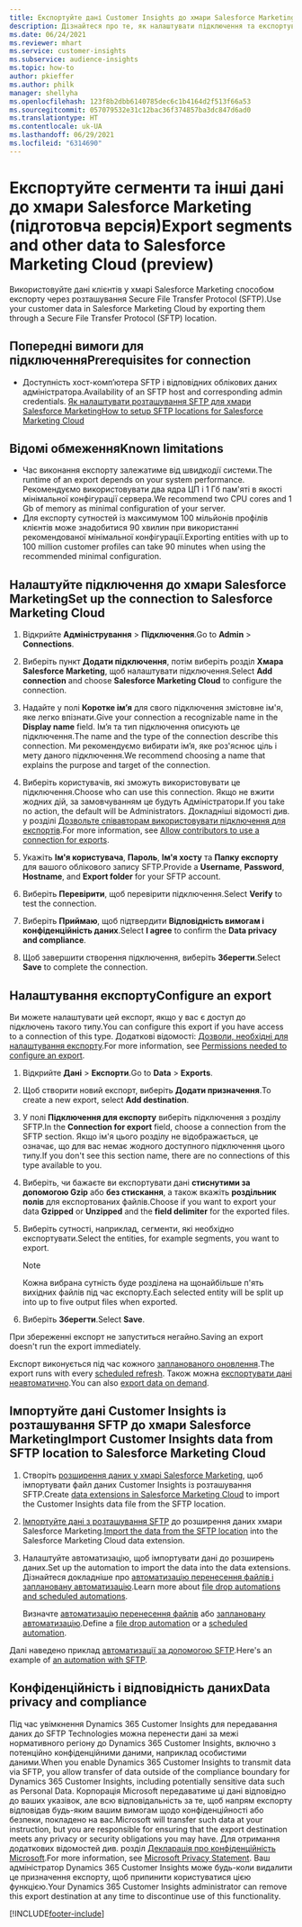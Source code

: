 ```yaml
---
title: Експортуйте дані Customer Insights до хмари Salesforce Marketing
description: Дізнайтеся про те, як налаштувати підключення та експортувати дані до хмари Salesforce Marketing.
ms.date: 06/24/2021
ms.reviewer: mhart
ms.service: customer-insights
ms.subservice: audience-insights
ms.topic: how-to
author: pkieffer
ms.author: philk
manager: shellyha
ms.openlocfilehash: 123f8b2dbb6140785dec6c1b4164d2f513f66a53
ms.sourcegitcommit: 057079532e31c12bac36f374857ba3dc847d6ad0
ms.translationtype: HT
ms.contentlocale: uk-UA
ms.lasthandoff: 06/29/2021
ms.locfileid: "6314690"
---
```

# <a name="export-segments-and-other-data-to-salesforce-marketing-cloud-preview"></a><span data-ttu-id="2f1d8-103">Експортуйте сегменти та інші дані до хмари Salesforce Marketing (підготовча версія)</span><span class="sxs-lookup"><span data-stu-id="2f1d8-103">Export segments and other data to Salesforce Marketing Cloud (preview)</span></span>

<span data-ttu-id="2f1d8-104">Використовуйте дані клієнтів у хмарі Salesforce Marketing способом експорту через розташування Secure File Transfer Protocol (SFTP).</span><span class="sxs-lookup"><span data-stu-id="2f1d8-104">Use your customer data in Salesforce Marketing Cloud by exporting them through a Secure File Transfer Protocol (SFTP) location.</span></span>

## <a name="prerequisites-for-connection"></a><span data-ttu-id="2f1d8-105">Попередні вимоги для підключення</span><span class="sxs-lookup"><span data-stu-id="2f1d8-105">Prerequisites for connection</span></span>

- <span data-ttu-id="2f1d8-106">Доступність хост-комп’ютера SFTP і відповідних облікових даних адміністратора.</span><span class="sxs-lookup"><span data-stu-id="2f1d8-106">Availability of an SFTP host and corresponding admin credentials.</span></span> [<span data-ttu-id="2f1d8-107">Як налаштувати розташування SFTP для хмари Salesforce Marketing</span><span class="sxs-lookup"><span data-stu-id="2f1d8-107">How to setup SFTP locations for Salesforce Marketing Cloud</span></span>](https://help.salesforce.com/articleView?id=sf.mc_es_configure_enhanced_ftp.htm&type=5) 

## <a name="known-limitations"></a><span data-ttu-id="2f1d8-108">Відомі обмеження</span><span class="sxs-lookup"><span data-stu-id="2f1d8-108">Known limitations</span></span>

- <span data-ttu-id="2f1d8-109">Час виконання експорту залежатиме від швидкодії системи.</span><span class="sxs-lookup"><span data-stu-id="2f1d8-109">The runtime of an export depends on your system performance.</span></span> <span data-ttu-id="2f1d8-110">Рекомендуємо використовувати два ядра ЦП і 1 Гб пам'яті в якості мінімальної конфігурації сервера.</span><span class="sxs-lookup"><span data-stu-id="2f1d8-110">We recommend two CPU cores and 1 Gb of memory as minimal configuration of your server.</span></span> 
- <span data-ttu-id="2f1d8-111">Для експорту сутностей із максимумом 100 мільйонів профілів клієнтів може знадобитися 90 хвилин при використанні рекомендованої мінімальної конфігурації.</span><span class="sxs-lookup"><span data-stu-id="2f1d8-111">Exporting entities with up to 100 million customer profiles can take 90 minutes when using the recommended minimal configuration.</span></span> 

## <a name="set-up-the-connection-to-salesforce-marketing-cloud"></a><span data-ttu-id="2f1d8-112">Налаштуйте підключення до хмари Salesforce Marketing</span><span class="sxs-lookup"><span data-stu-id="2f1d8-112">Set up the connection to Salesforce Marketing Cloud</span></span>

1. <span data-ttu-id="2f1d8-113">Відкрийте **Адміністрування** > **Підключення**.</span><span class="sxs-lookup"><span data-stu-id="2f1d8-113">Go to **Admin** > **Connections**.</span></span>

1. <span data-ttu-id="2f1d8-114">Виберіть пункт **Додати підключення**, потім виберіть розділ **Хмара Salesforce Marketing**, щоб налаштувати підключення.</span><span class="sxs-lookup"><span data-stu-id="2f1d8-114">Select **Add connection** and choose **Salesforce Marketing Cloud** to configure the connection.</span></span>

1. <span data-ttu-id="2f1d8-115">Надайте у полі **Коротке ім’я** для свого підключення змістовне ім'я, яке легко впізнати.</span><span class="sxs-lookup"><span data-stu-id="2f1d8-115">Give your connection a recognizable name in the **Display name** field.</span></span> <span data-ttu-id="2f1d8-116">Ім’я та тип підключення описують це підключення.</span><span class="sxs-lookup"><span data-stu-id="2f1d8-116">The name and the type of the connection describe this connection.</span></span> <span data-ttu-id="2f1d8-117">Ми рекомендуємо вибирати ім’я, яке роз'яснює ціль і мету даного підключення.</span><span class="sxs-lookup"><span data-stu-id="2f1d8-117">We recommend choosing a name that explains the purpose and target of the connection.</span></span>

1. <span data-ttu-id="2f1d8-118">Виберіть користувачів, які зможуть використовувати це підключення.</span><span class="sxs-lookup"><span data-stu-id="2f1d8-118">Choose who can use this connection.</span></span> <span data-ttu-id="2f1d8-119">Якщо не вжити жодних дій, за замовчуванням це будуть Адміністратори.</span><span class="sxs-lookup"><span data-stu-id="2f1d8-119">If you take no action, the default will be Administrators.</span></span> <span data-ttu-id="2f1d8-120">Докладніші відомості див. у розділі [Дозвольте співавторам використовувати підключення для експортів](connections.md#allow-contributors-to-use-a-connection-for-exports).</span><span class="sxs-lookup"><span data-stu-id="2f1d8-120">For more information, see [Allow contributors to use a connection for exports](connections.md#allow-contributors-to-use-a-connection-for-exports).</span></span>

1. <span data-ttu-id="2f1d8-121">Укажіть **Ім'я користувача**, **Пароль**, **Ім'я хосту** та **Папку експорту** для вашого облікового запису SFTP.</span><span class="sxs-lookup"><span data-stu-id="2f1d8-121">Provide a **Username**, **Password**, **Hostname**, and **Export folder** for your SFTP account.</span></span>

1. <span data-ttu-id="2f1d8-122">Виберіть **Перевірити**, щоб перевірити підключення.</span><span class="sxs-lookup"><span data-stu-id="2f1d8-122">Select **Verify** to test the connection.</span></span>

1. <span data-ttu-id="2f1d8-123">Виберіть **Приймаю**, щоб підтвердити **Відповідність вимогам і конфіденційність даних**.</span><span class="sxs-lookup"><span data-stu-id="2f1d8-123">Select **I agree** to confirm the **Data privacy and compliance**.</span></span>

1. <span data-ttu-id="2f1d8-124">Щоб завершити створення підключення, виберіть **Зберегти**.</span><span class="sxs-lookup"><span data-stu-id="2f1d8-124">Select **Save** to complete the connection.</span></span>

## <a name="configure-an-export"></a><span data-ttu-id="2f1d8-125">Налаштування експорту</span><span class="sxs-lookup"><span data-stu-id="2f1d8-125">Configure an export</span></span>

<span data-ttu-id="2f1d8-126">Ви можете налаштувати цей експорт, якщо у вас є доступ до підключень такого типу.</span><span class="sxs-lookup"><span data-stu-id="2f1d8-126">You can configure this export if you have access to a connection of this type.</span></span> <span data-ttu-id="2f1d8-127">Додаткові відомості: [Дозволи, необхідні для налаштування експорту](export-destinations.md#set-up-a-new-export).</span><span class="sxs-lookup"><span data-stu-id="2f1d8-127">For more information, see [Permissions needed to configure an export](export-destinations.md#set-up-a-new-export).</span></span>

1. <span data-ttu-id="2f1d8-128">Відкрийте **Дані** > **Експорти**.</span><span class="sxs-lookup"><span data-stu-id="2f1d8-128">Go to **Data** > **Exports**.</span></span>

1. <span data-ttu-id="2f1d8-129">Щоб створити новий експорт, виберіть **Додати призначення**.</span><span class="sxs-lookup"><span data-stu-id="2f1d8-129">To create a new export, select **Add destination**.</span></span>

1. <span data-ttu-id="2f1d8-130">У полі **Підключення для експорту** виберіть підключення з розділу SFTP.</span><span class="sxs-lookup"><span data-stu-id="2f1d8-130">In the **Connection for export** field, choose a connection from the SFTP section.</span></span> <span data-ttu-id="2f1d8-131">Якщо ім'я цього розділу не відображається, це означає, що для вас немає жодного доступного підключення цього типу.</span><span class="sxs-lookup"><span data-stu-id="2f1d8-131">If you don't see this section name, there are no connections of this type available to you.</span></span>

1. <span data-ttu-id="2f1d8-132">Виберіть, чи бажаєте ви експортувати дані **стиснутими за допомогою Gzip** або **без стискання**, а також вкажіть **роздільник полів** для експортованих файлів.</span><span class="sxs-lookup"><span data-stu-id="2f1d8-132">Choose if you want to export your data **Gzipped** or **Unzipped** and the **field delimiter** for the exported files.</span></span>

1. <span data-ttu-id="2f1d8-133">Виберіть сутності, наприклад, сегменти, які необхідно експортувати.</span><span class="sxs-lookup"><span data-stu-id="2f1d8-133">Select the entities, for example segments, you want to export.</span></span>

   > [!NOTE]
   > <span data-ttu-id="2f1d8-134">Кожна вибрана сутність буде розділена на щонайбільше п'ять вихідних файлів під час експорту.</span><span class="sxs-lookup"><span data-stu-id="2f1d8-134">Each selected entity will be split up into up to five output files when exported.</span></span> 

1. <span data-ttu-id="2f1d8-135">Виберіть **Зберегти**.</span><span class="sxs-lookup"><span data-stu-id="2f1d8-135">Select **Save**.</span></span>

<span data-ttu-id="2f1d8-136">При збереженні експорт не запуститься негайно.</span><span class="sxs-lookup"><span data-stu-id="2f1d8-136">Saving an export doesn't run the export immediately.</span></span>

<span data-ttu-id="2f1d8-137">Експорт виконується під час кожного [запланованого оновлення](system.md#schedule-tab).</span><span class="sxs-lookup"><span data-stu-id="2f1d8-137">The export runs with every [scheduled refresh](system.md#schedule-tab).</span></span> <span data-ttu-id="2f1d8-138">Також можна [експортувати дані неавтоматично](export-destinations.md#run-exports-on-demand).</span><span class="sxs-lookup"><span data-stu-id="2f1d8-138">You can also [export data on demand](export-destinations.md#run-exports-on-demand).</span></span> 

## <a name="import-customer-insights-data-from-sftp-location-to-salesforce-marketing-cloud"></a><span data-ttu-id="2f1d8-139">Імпортуйте дані Customer Insights із розташування SFTP до хмари Salesforce Marketing</span><span class="sxs-lookup"><span data-stu-id="2f1d8-139">Import Customer Insights data from SFTP location to Salesforce Marketing Cloud</span></span>

1. <span data-ttu-id="2f1d8-140">Створіть [розширення даних у хмарі Salesforce Marketing](https://help.salesforce.com/articleView?id=sf.mc_es_create_data_extension.htm&type=5), щоб імпортувати файл даних Customer Insights із розташування SFTP.</span><span class="sxs-lookup"><span data-stu-id="2f1d8-140">Create [data extensions in Salesforce Marketing Cloud](https://help.salesforce.com/articleView?id=sf.mc_es_create_data_extension.htm&type=5) to import the Customer Insights data file from the SFTP location.</span></span>

2. <span data-ttu-id="2f1d8-141">[Імпортуйте дані з розташування SFTP](https://help.salesforce.com/articleView?id=sf.mc_es_import_data_extension_classic.htm&type=5) до розширення даних хмари Salesforce Marketing.</span><span class="sxs-lookup"><span data-stu-id="2f1d8-141">[Import the data from the SFTP location](https://help.salesforce.com/articleView?id=sf.mc_es_import_data_extension_classic.htm&type=5) into the Salesforce Marketing Cloud data extension.</span></span> 

3. <span data-ttu-id="2f1d8-142">Налаштуйте автоматизацію, щоб імпортувати дані до розширень даних.</span><span class="sxs-lookup"><span data-stu-id="2f1d8-142">Set up the automation to import the data into the data extensions.</span></span> <span data-ttu-id="2f1d8-143">Дізнайтеся докладніше про [автоматизацію перенесення файлів і заплановану автоматизацію](https://help.salesforce.com/articleView?id=sf.mc_as_triggered_automations.htm&type=5).</span><span class="sxs-lookup"><span data-stu-id="2f1d8-143">Learn more about [file drop automations and scheduled automations](https://help.salesforce.com/articleView?id=sf.mc_as_triggered_automations.htm&type=5).</span></span>

   <span data-ttu-id="2f1d8-144">Визначте [автоматизацію перенесення файлів](https://help.salesforce.com/articleView?id=sf.mc_as_define_a_triggered_automation.htm&type=5) або [заплановану автоматизацію](https://help.salesforce.com/articleView?id=sf.mc_as_define_a_scheduled_automation.htm&type=5).</span><span class="sxs-lookup"><span data-stu-id="2f1d8-144">Define a [file drop automation](https://help.salesforce.com/articleView?id=sf.mc_as_define_a_triggered_automation.htm&type=5) or a  [scheduled automation](https://help.salesforce.com/articleView?id=sf.mc_as_define_a_scheduled_automation.htm&type=5).</span></span> 

<span data-ttu-id="2f1d8-145">Далі наведено приклад [автоматизації за допомогою SFTP](https://help.salesforce.com/articleView?id=sf.mc_as_ftp_and_triggered_automation_scenario.htm&type=5).</span><span class="sxs-lookup"><span data-stu-id="2f1d8-145">Here's an example of [an automation with SFTP](https://help.salesforce.com/articleView?id=sf.mc_as_ftp_and_triggered_automation_scenario.htm&type=5).</span></span>

## <a name="data-privacy-and-compliance"></a><span data-ttu-id="2f1d8-146">Конфіденційність і відповідність даних</span><span class="sxs-lookup"><span data-stu-id="2f1d8-146">Data privacy and compliance</span></span>

<span data-ttu-id="2f1d8-147">Під час увімкнення Dynamics 365 Customer Insights для передавання даних до SFTP Technologies можна перенести дані за межі нормативного регіону до Dynamics 365 Customer Insights, включно з потенційно конфіденційними даними, наприклад особистими даними.</span><span class="sxs-lookup"><span data-stu-id="2f1d8-147">When you enable Dynamics 365 Customer Insights to transmit data via SFTP, you allow transfer of data outside of the compliance boundary for Dynamics 365 Customer Insights, including potentially sensitive data such as Personal Data.</span></span> <span data-ttu-id="2f1d8-148">Корпорація Microsoft передаватиме ці дані відповідно до ваших указівок, але всю відповідальність за те, щоб напрям експорту відповідав будь-яким вашим вимогам щодо конфіденційності або безпеки, покладено на вас.</span><span class="sxs-lookup"><span data-stu-id="2f1d8-148">Microsoft will transfer such data at your instruction, but you are responsible for ensuring that the export destination meets any privacy or security obligations you may have.</span></span> <span data-ttu-id="2f1d8-149">Для отримання додаткових відомостей див. розділ [Декларація про конфіденційність Microsoft](https://go.microsoft.com/fwlink/?linkid=396732).</span><span class="sxs-lookup"><span data-stu-id="2f1d8-149">For more information, see [Microsoft Privacy Statement](https://go.microsoft.com/fwlink/?linkid=396732).</span></span>
<span data-ttu-id="2f1d8-150">Ваш адміністратор Dynamics 365 Customer Insights може будь-коли видалити це призначення експорту, щоб припинити користуватися цією функцією.</span><span class="sxs-lookup"><span data-stu-id="2f1d8-150">Your Dynamics 365 Customer Insights administrator can remove this export destination at any time to discontinue use of this functionality.</span></span>

[!INCLUDE[footer-include](../includes/footer-banner.md)]
